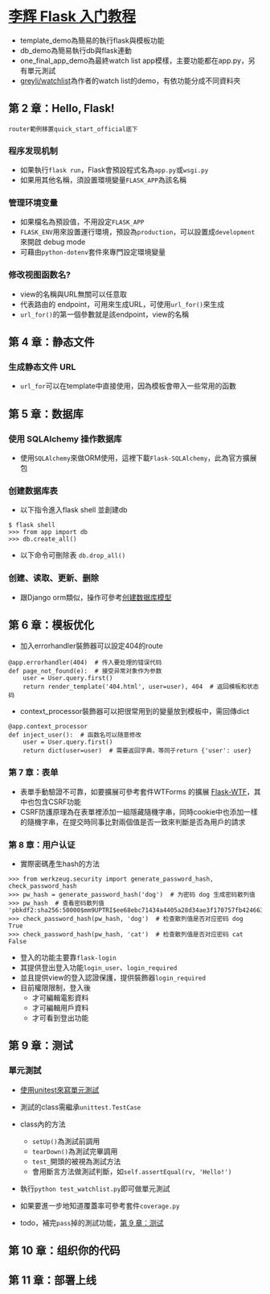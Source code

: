 # [李辉 Flask 入门教程](https://read.helloflask.com/)

* template_demo為簡易的執行flask與模板功能
* db_demo為簡易執行db與flask連動
* one_final_app_demo為最終watch list app模樣，主要功能都在app.py，另有單元測試
* [greyli/watchlist](https://github.com/greyli/watchlist)為作者的watch list的demo，有依功能分成不同資料夾

## 第 2 章：Hello, Flask!

`router範例移置quick_start_official底下`

### 程序发现机制
* 如果執行`flask run`，Flask會預設程式名為`app.py`或`wsgi.py`
* 如果用其他名稱，須設置環境變量`FLASK_APP`為該名稱

### 管理环境变量
* 如果檔名為預設值，不用設定`FLASK_APP`
* `FLASK_ENV`用來設置運行環境，預設為`production`，可以設置成`development`來開啟 debug mode
* 可藉由`python-dotenv`套件來專門設定環境變量

### 修改视图函数名?
* view的名稱與URL無關可以任意取
* 代表路由的 endpoint，可用來生成URL，可使用`url_for()`來生成
* `url_for()`的第一個參數就是該endpoint，view的名稱

## 第 4 章：静态文件
### 生成静态文件 URL
* `url_for`可以在template中直接使用，因為模板會帶入一些常用的函數

## 第 5 章：数据库
### 使用 SQLAlchemy 操作数据库
* 使用`SQLAlchemy`來做ORM使用，這裡下載`Flask-SQLAlchemy`，此為官方擴展包

### 创建数据库表
* 以下指令進入flask shell 並創建db
```
$ flask shell
>>> from app import db
>>> db.create_all()
```

*  以下命令可刪除表
`db.drop_all()`

### 创建、读取、更新、删除
* 跟Django orm類似，操作可參考[创建数据库模型](https://read.helloflask.com/c5-database#chuang-jian-shu-ju-ku-mo-xing)

## 第 6 章：模板优化
* 加入errorhandler裝飾器可以設定404的route

```
@app.errorhandler(404)  # 传入要处理的错误代码
def page_not_found(e):  # 接受异常对象作为参数
    user = User.query.first()
    return render_template('404.html', user=user), 404  # 返回模板和状态码
```

* context_processor裝飾器可以把很常用到的變量放到模板中，需回傳dict

```
@app.context_processor
def inject_user():  # 函数名可以随意修改
    user = User.query.first()
    return dict(user=user)  # 需要返回字典，等同于return {'user': user}
```

### 第 7 章：表单
* 表單手動驗證不可靠，如要擴展可參考套件WTForms 的擴展 [Flask-WTF](https://github.com/lepture/flask-wtf)，其中也包含CSRF功能
* CSRF防護原理為在表單裡添加一組隱藏隨機字串，同時cookie中也添加一樣的隨機字串，在提交時同事比對兩個值是否一致來判斷是否為用戶的請求

### 第 8 章：用户认证
* 實際密碼產生hash的方法
```
>>> from werkzeug.security import generate_password_hash, check_password_hash
>>> pw_hash = generate_password_hash('dog')  # 为密码 dog 生成密码散列值
>>> pw_hash  # 查看密码散列值
'pbkdf2:sha256:50000$mm9UPTRI$ee68ebc71434a4405a28d34ae3f170757fb424663dc0ca15198cb881edc0978f'
>>> check_password_hash(pw_hash, 'dog')  # 检查散列值是否对应密码 dog
True
>>> check_password_hash(pw_hash, 'cat')  # 检查散列值是否对应密码 cat
False
```

* 登入的功能主要靠`flask-login` 
* 其提供登出登入功能`login_user`、`login_required`
* 並且提供view的登入認證保護，提供裝飾器`login_required`
* 目前權限限制，登入後
    * 才可編輯電影資料
    * 才可編輯用戶資料
    * 才可看到登出功能

## 第 9 章：测试
### 單元測試
* [使用unitest來寫單元測試](https://read.helloflask.com/c9-test#dan-yuan-ce-shi)
* 測試的class需繼承`unittest.TestCase`
* class內的方法
    * `setUp()`為測試前調用
    * `tearDown()`為測試完畢調用
    * `test_`開頭的被視為測試方法
    * 會用斷言方法做測試判斷，如`self.assertEqual(rv, 'Hello!')`

* 執行`python test_watchlist.py`即可做單元測試

* 如果要進一步地知道覆蓋率可參考套件`coverage.py`

* todo，補完`pass`掉的測試功能，[第 9 章：测试](https://read.helloflask.com/c9-test)

## 第 10 章：组织你的代码

## 第 11 章：部署上线